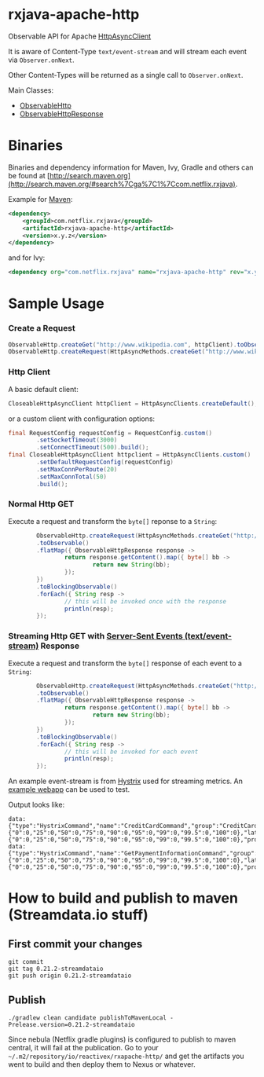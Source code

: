 # rxjava-apache-http

Observable API for Apache [HttpAsyncClient](http://hc.apache.org/httpcomponents-asyncclient-dev/)

It is aware of Content-Type `text/event-stream` and will stream each event via `Observer.onNext`.

Other Content-Types will be returned as a single call to `Observer.onNext`.

Main Classes:

- [ObservableHttp](https://github.com/Netflix/RxJava/blob/master/rxjava-contrib/rxjava-apache-http/src/main/java/rx/apache/http/ObservableHttp.java)
- [ObservableHttpResponse](https://github.com/Netflix/RxJava/blob/master/rxjava-contrib/rxjava-apache-http/src/main/java/rx/apache/http/ObservableHttpResponse.java)


# Binaries

Binaries and dependency information for Maven, Ivy, Gradle and others can be found at [http://search.maven.org](http://search.maven.org/#search%7Cga%7C1%7Ccom.netflix.rxjava).

Example for [Maven](http://search.maven.org/#search%7Cga%7C1%7Ca%3A%22rxjava-apache-http%22):

```xml
<dependency>
    <groupId>com.netflix.rxjava</groupId>
    <artifactId>rxjava-apache-http</artifactId>
    <version>x.y.z</version>
</dependency>
```

and for Ivy:

```xml
<dependency org="com.netflix.rxjava" name="rxjava-apache-http" rev="x.y.z" />
```

# Sample Usage

### Create a Request

```java
ObservableHttp.createGet("http://www.wikipedia.com", httpClient).toObservable();
ObservableHttp.createRequest(HttpAsyncMethods.createGet("http://www.wikipedia.com"), httpClient).toObservable();
```

### Http Client

A basic default client:

```java
CloseableHttpAsyncClient httpClient = HttpAsyncClients.createDefault();
```

or a custom client with configuration options:

```java
final RequestConfig requestConfig = RequestConfig.custom()
        .setSocketTimeout(3000)
        .setConnectTimeout(500).build();
final CloseableHttpAsyncClient httpclient = HttpAsyncClients.custom()
        .setDefaultRequestConfig(requestConfig)
        .setMaxConnPerRoute(20)
        .setMaxConnTotal(50)
        .build();
```

### Normal Http GET

Execute a request and transform the `byte[]` reponse to a `String`:

```groovy
        ObservableHttp.createRequest(HttpAsyncMethods.createGet("http://www.wikipedia.com"), client)
        .toObservable()
        .flatMap({ ObservableHttpResponse response ->
                return response.getContent().map({ byte[] bb ->
                        return new String(bb);
                });
        })
        .toBlockingObservable()
        .forEach({ String resp -> 
                // this will be invoked once with the response
                println(resp);
        });
```

### Streaming Http GET with [Server-Sent Events (text/event-stream)](http://www.w3.org/TR/eventsource/) Response

Execute a request and transform the `byte[]` response of each event to a `String`:

```groovy
        ObservableHttp.createRequest(HttpAsyncMethods.createGet("http://hostname/event.stream"), client)
        .toObservable()
        .flatMap({ ObservableHttpResponse response ->
                return response.getContent().map({ byte[] bb ->
                        return new String(bb);
                });
        })
        .toBlockingObservable()
        .forEach({ String resp -> 
                // this will be invoked for each event
                println(resp);
        });
```

An example event-stream is from [Hystrix](https://github.com/Netflix/Hystrix/tree/master/hystrix-contrib/hystrix-metrics-event-stream) used for streaming metrics. An [example webapp](https://github.com/Netflix/Hystrix/tree/master/hystrix-examples-webapp) can be used to test.

Output looks like:

```
data: {"type":"HystrixCommand","name":"CreditCardCommand","group":"CreditCard","currentTime":1379823924934,"isCircuitBreakerOpen":false,"errorPercentage":0,"errorCount":0,"requestCount":0,"rollingCountCollapsedRequests":0,"rollingCountExceptionsThrown":0,"rollingCountFailure":0,"rollingCountFallbackFailure":0,"rollingCountFallbackRejection":0,"rollingCountFallbackSuccess":0,"rollingCountResponsesFromCache":0,"rollingCountSemaphoreRejected":0,"rollingCountShortCircuited":0,"rollingCountSuccess":0,"rollingCountThreadPoolRejected":0,"rollingCountTimeout":0,"currentConcurrentExecutionCount":0,"latencyExecute_mean":0,"latencyExecute":{"0":0,"25":0,"50":0,"75":0,"90":0,"95":0,"99":0,"99.5":0,"100":0},"latencyTotal_mean":0,"latencyTotal":{"0":0,"25":0,"50":0,"75":0,"90":0,"95":0,"99":0,"99.5":0,"100":0},"propertyValue_circuitBreakerRequestVolumeThreshold":20,"propertyValue_circuitBreakerSleepWindowInMilliseconds":5000,"propertyValue_circuitBreakerErrorThresholdPercentage":50,"propertyValue_circuitBreakerForceOpen":false,"propertyValue_circuitBreakerForceClosed":false,"propertyValue_circuitBreakerEnabled":true,"propertyValue_executionIsolationStrategy":"THREAD","propertyValue_executionIsolationThreadTimeoutInMilliseconds":3000,"propertyValue_executionIsolationThreadInterruptOnTimeout":true,"propertyValue_executionIsolationThreadPoolKeyOverride":null,"propertyValue_executionIsolationSemaphoreMaxConcurrentRequests":10,"propertyValue_fallbackIsolationSemaphoreMaxConcurrentRequests":10,"propertyValue_metricsRollingStatisticalWindowInMilliseconds":10000,"propertyValue_requestCacheEnabled":true,"propertyValue_requestLogEnabled":true,"reportingHosts":1}
data: {"type":"HystrixCommand","name":"GetPaymentInformationCommand","group":"PaymentInformation","currentTime":1379823924934,"isCircuitBreakerOpen":false,"errorPercentage":0,"errorCount":0,"requestCount":0,"rollingCountCollapsedRequests":0,"rollingCountExceptionsThrown":0,"rollingCountFailure":0,"rollingCountFallbackFailure":0,"rollingCountFallbackRejection":0,"rollingCountFallbackSuccess":0,"rollingCountResponsesFromCache":0,"rollingCountSemaphoreRejected":0,"rollingCountShortCircuited":0,"rollingCountSuccess":0,"rollingCountThreadPoolRejected":0,"rollingCountTimeout":0,"currentConcurrentExecutionCount":0,"latencyExecute_mean":0,"latencyExecute":{"0":0,"25":0,"50":0,"75":0,"90":0,"95":0,"99":0,"99.5":0,"100":0},"latencyTotal_mean":0,"latencyTotal":{"0":0,"25":0,"50":0,"75":0,"90":0,"95":0,"99":0,"99.5":0,"100":0},"propertyValue_circuitBreakerRequestVolumeThreshold":20,"propertyValue_circuitBreakerSleepWindowInMilliseconds":5000,"propertyValue_circuitBreakerErrorThresholdPercentage":50,"propertyValue_circuitBreakerForceOpen":false,"propertyValue_circuitBreakerForceClosed":false,"propertyValue_circuitBreakerEnabled":true,"propertyValue_executionIsolationStrategy":"THREAD","propertyValue_executionIsolationThreadTimeoutInMilliseconds":1000,"propertyValue_executionIsolationThreadInterruptOnTimeout":true,"propertyValue_executionIsolationThreadPoolKeyOverride":null,"propertyValue_executionIsolationSemaphoreMaxConcurrentRequests":10,"propertyValue_fallbackIsolationSemaphoreMaxConcurrentRequests":10,"propertyValue_metricsRollingStatisticalWindowInMilliseconds":10000,"propertyValue_requestCacheEnabled":true,"propertyValue_requestLogEnabled":true,"reportingHosts":1}
```

# How to build and publish to maven (Streamdata.io stuff)

## First commit your changes

```
git commit
git tag 0.21.2-streamdataio
git push origin 0.21.2-streamdataio
```

## Publish

```./gradlew clean candidate publishToMavenLocal -Prelease.version=0.21.2-streamdataio```

Since nebula (Netflix gradle plugins) is configured to publish to maven central, it will fail at the publication.
Go to your `~/.m2/repository/io/reactivex/rxapache-http/` and get the artifacts you went to build and then deploy them to Nexus or whatever.
